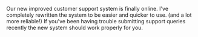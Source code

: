 Our new improved customer support system is finally online. I've completely rewritten the system to be easier and quicker to use. (and a lot more reliable!) If you've been having trouble submitting support queries recently the new system should work properly for you.
